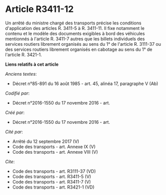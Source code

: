 # Article R3411-12

Un arrêté du ministre chargé des transports précise les conditions d'application des articles R. 3411-5 à R. 3411-11. Il fixe
notamment le contenu et le modèle des documents exigibles à bord des véhicules mentionnés à l'article R. 3411-7 autres que
les billets individuels des services routiers librement organisés au sens du 1° de l'article R. 3111-37 ou des services
routiers librement organisés en cabotage au sens du 1° de l'article R. 3421-1.

**Liens relatifs à cet article**

_Anciens textes_:

  - Décret n°85-891 du 16 août 1985 - art. 45, alinéa 17, paragraphe V  (Ab)

_Codifié par_:

  - Décret n°2016-1550 du 17 novembre 2016 - art.

_Créé par_:

  - Décret n°2016-1550 du 17 novembre 2016 - art.

_Cité par_:

  - Arrêté du 12 septembre 2017 (V)
  - Code des transports - art. Annexe IX (V)
  - Code des transports - art. Annexe VIII (V)

_Cite_:

  - Code des transports - art. R3111-37 (VD)
  - Code des transports - art. R3411-5 (V)
  - Code des transports - art. R3411-7 (V)
  - Code des transports - art. R3421-1 (VD)
